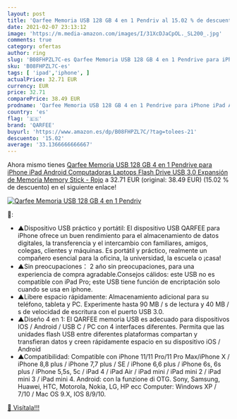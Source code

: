 ```yaml
---
layout: post
title: 'Qarfee Memoria USB 128 GB 4 en 1 Pendriv al 15.02 % de descuento'
date: 2021-02-07 23:13:12
image: 'https://m.media-amazon.com/images/I/31XcDJaCpOL._SL200_.jpg'
comments: true
category: ofertas
author: ring
slug: 'B08FHPZL7C-es Qarfee Memoria USB 128 GB 4 en 1 Pendrive para iPhone iPad...'
sku: 'B08FHPZL7C-es'
tags: [ 'ipad','iphone', ]
actualPrice: 32.71 EUR
currency: EUR
price: 32.71
comparePrice: 38.49 EUR
prodname: 'Qarfee Memoria USB 128 GB 4 en 1 Pendrive para iPhone iPad Android Computadoras Laptops Flash Drive USB 3.0 Expansión de Memoria Memory Stick - Rojo'
country: 'es'
flag: '🇪🇸'
brand: 'QARFEE'
buyurl: 'https://www.amazon.es/dp/B08FHPZL7C/?tag=tolees-21'
descuento: '15.02'
average: '33.1366666666667'
---
```


Ahora mismo tienes [Qarfee Memoria USB 128 GB 4 en 1 Pendrive para iPhone iPad Android Computadoras Laptops Flash Drive USB 3.0 Expansión de Memoria Memory Stick - Rojo](https://www.amazon.es/dp/B08FHPZL7C/?tag=tolees-21) a 32.71 EUR (original: 38.49 EUR) (15.02 %  de descuento) en el siguiente enlace!

[![Qarfee Memoria USB 128 GB 4 en 1 Pendriv](https://m.media-amazon.com/images/I/31XcDJaCpOL._SL200_.jpg)](https://www.amazon.es/dp/B08FHPZL7C/?tag=tolees-21)

🔎:

- ▲Dispositivo USB práctico y portátil: El dispositivo USB QARFEE para iPhone ofrece un buen rendimiento para el almacenamiento de datos digitales, la transferencia y el intercambio con familiares, amigos, colegas, clientes y máquinas. Es portátil y práctico, realmente un compañero esencial para la oficina, la universidad, la escuela o ¡casa!
- ▲Sin preocupaciones： 2 año sin preocupaciones, para una experiencia de compra agradable.Consejos cálidos: este USB no es compatible con iPad Pro; este USB tiene función de encriptación solo cuando se usa en iphone.
- ▲Libere espacio rápidamente: Almacenamiento adicional para su teléfono, tableta y PC. Experimente hasta 90 MB / s de lectura y 40 MB / s de velocidad de escritura con el puerto USB 3.0.
- ▲Diseño 4 en 1: El QARFEE memoria USB es adecuado para dispositivos IOS / Android / USB C / PC con 4 interfaces diferentes. Permita que las unidades flash USB entre diferentes plataformas compartan y transfieran datos y creen rápidamente espacio en su dispositivo iOS / Android
- ▲Compatibilidad: Compatible con iPhone 11/11 Pro/11 Pro Max/iPhone X / iPhone 8,8 plus / iPhone 7,7 plus / SE / iPhone 6,6 plus / iPhone 6s, 6s plus / iPhone 5,5s, 5c / iPad 4 / iPad Air / iPad mini / iPad mini 2 / iPad mini 3 / iPad mini 4. Android: con la funzione di OTG. Sony, Samsung, Huawei, HTC, Motorola, Nokia, LG, HP ecc Computer: Windows XP / 7/10 / Mac OS 9.X, IOS 8/9/10.

[🛒 Visítala!!!](https://www.amazon.es/dp/B08FHPZL7C/?tag=tolees-21)
